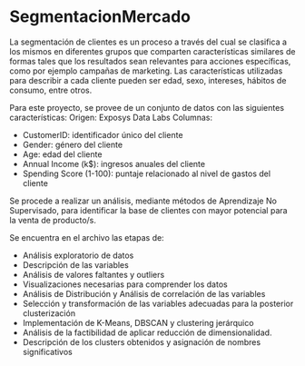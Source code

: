 # SegmentacionMercado

La segmentación de clientes es un proceso a través del cual se clasifica a los mismos en diferentes grupos que comparten características similares de formas tales que los resultados sean relevantes para acciones específicas, como por ejemplo campañas de marketing. Las características utilizadas para describir a cada cliente pueden ser edad, sexo, intereses, hábitos de consumo, entre otros.

Para este proyecto, se provee de un conjunto de datos con las siguientes características:
Origen: Exposys Data Labs
Columnas:
- CustomerID: identificador único del cliente
- Gender: género del cliente
- Age: edad del cliente
- Annual Income (k$): ingresos anuales del cliente
- Spending Score (1-100): puntaje relacionado al nivel de gastos del cliente

Se procede a realizar un análisis, mediante métodos de Aprendizaje No Supervisado, para identificar la base de clientes con mayor potencial para la venta de producto/s.

Se encuentra en el archivo las etapas de:
* Análisis exploratorio de datos
* Descripción de las variables
* Análisis de valores faltantes y outliers
* Visualizaciones necesarias para comprender los datos
* Análisis de Distribución y Análisis de correlación de las variables
* Selección y transformación de las variables adecuadas para la posterior clusterización
* Implementación de K-Means, DBSCAN y clustering jerárquico 
* Análisis de la factibilidad de aplicar reducción de dimensionalidad.
* Descripción de los clusters obtenidos y asignación de nombres significativos
